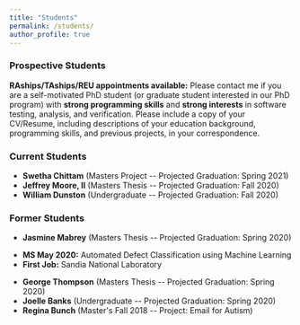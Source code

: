 ```yaml
---
title: "Students"
permalink: /students/
author_profile: true
---
```


### <i class="fa fa-fw fa-user-plus" aria-hidden="true"></i> Prospective Students

**RAships/TAships/REU appointments available:** Please contact me if you are a self-motivated PhD student (or graduate student interested in our PhD program) with **strong programming skills** and **strong interests** in software testing, analysis, and verification. Please include a copy of your CV/Resume, including descriptions of your education background, programming skills, and previous projects, in your correspondence. 


### <i class="fa fa-fw fa-users" aria-hidden="true"></i> Current Students
* **Swetha Chittam** (Masters Project -- Projected Graduation: Spring 2021)
* **Jeffrey Moore, II** (Masters Thesis -- Projected Graduation: Fall 2020)
* **William Dunston** (Undergraduate -- Projected Graduation: Fall 2020)

### <i class="fa fa-fw fa-user-graduate" aria-hidden="true"></i> Former Students
* **Jasmine Mabrey** (Masters Thesis -- Projected Graduation: Spring 2020)
 - **MS May 2020:** Automated Defect Classification using Machine Learning
 - **First Job:** Sandia National Laboratory
* **George Thompson** (Masters Thesis -- Projected Graduation: Spring 2020)
* **Joelle Banks** (Undergraduate -- Projected Graduation: Spring 2020)
* **Regina Bunch** (Master's Fall 2018 -- Project: Email for Autism)
